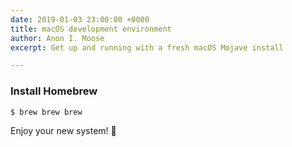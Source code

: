 ```yaml
---
date: 2019-01-03 23:00:00 +0000
title: macOS development environment
author: Anon I. Moose
excerpt: Get up and running with a fresh macOS Mojave install

---
```

### Install Homebrew

    $ brew brew brew

Enjoy your new system! 🎉